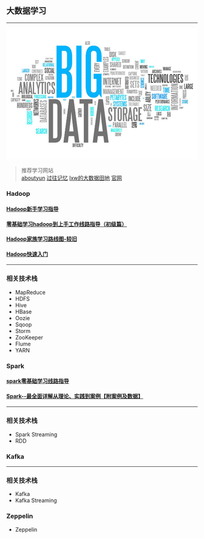 ## 大数据学习
---
![image](https://github.com/yuanshichao1988/BigData-Learning/blob/master/img/icon.jpg)
> 推荐学习网站  
[aboutyun](http://www.aboutyun.com/)
[过往记忆](https://www.iteblog.com/)
[lxw的大数据田地](http://lxw1234.com/)
[官网](http://hadoop.apache.org)
### Hadoop
#### [Hadoop新手学习指导](http://www.aboutyun.com/thread-6179-1-1.html)
#### [零基础学习hadoop到上手工作线路指导（初级篇）](http://www.aboutyun.com/thread-6780-1-1.html)
#### [Hadoop家族学习路线图-较旧](http://www.open-open.com/lib/view/open1384084364227.html)
#### [Hadoop快速入门](http://hadoop.apache.org/docs/r1.0.4/cn/quickstart.html)
---
### 相关技术栈
- MapReduce
- HDFS
- Hive
- HBase
- Oozie
- Sqoop
- Storm
- ZooKeeper
- Flume
- YARN
### Spark
#### [spark零基础学习线路指导](http://www.aboutyun.com/thread-21959-1-1.html)
#### [Spark--最全面详解从理论、实践到案例【附案例及数据】](http://www.aboutyun.com/forum.php?mod=viewthread&tid=24883)
---
### 相关技术栈
- Spark Streaming
- RDD
### Kafka

---
### 相关技术栈
- Kafka
- Kafka Streaming
### Zeppelin
- Zeppelin




